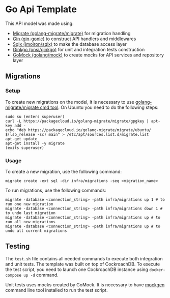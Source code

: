 # Go Api Template

This API model was made using:

- [Migrate (golang-migrate/migrate)](https://github.com/golang-migrate/migrate) for migration handling
- [Gin (gin-gonic)](https://github.com/gin-gonic/gin) to construct API handlers and middlewares
- [Sqlx (jmoiron/sqlx)](https://github.com/jmoiron/sqlx) to make the database access layer
- [Ginkgo (onsi/ginkgo)](https://github.com/onsi/ginkgo) for unit and integration tests construction
- [GoMock (golang/mock)](https://github.com/golang/mock) to create mocks for API services and repository layer

## Migrations

### Setup

To create new migrations on the model, it is necessary to use [golang-migrate/migrate cmd tool](https://github.com/golang-migrate/migrate/tree/master/cmd/migrate). On Ubuntu you need to do the following steps:

```
sudo su (enters superuser)
curl -L https://packagecloud.io/golang-migrate/migrate/gpgkey | apt-key add -
echo "deb https://packagecloud.io/golang-migrate/migrate/ubuntu/ $(lsb_release -sc) main" > /etc/apt/sources.list.d/migrate.list
apt-get update
apt-get install -y migrate
(exits superuser)
```

### Usage

To create a new migration, use the following command:

```
migrate create -ext sql -dir infra/migrations -seq <migration_name>
```

To run migrations, use the following commands:

```
migrate -database <connection_string> -path infra/migrations up 1 # to run one new migration
migrate -database <connection_string> -path infra/migrations down 1 # to undo last migration
migrate -database <connection_string> -path infra/migrations up # to run all new migrations
migrate -database <connection_string> -path infra/migrations up # to undo all current migrations
```

## Testing

The `test.sh` file contains all needed commands to execute both integration and unit tests. The template was built on top of CockroachDB. To execute the test script, you need to launch one CockroachDB instance using `docker-compose up -d` command.

Unit tests uses mocks created by GoMock. It is necessary to have [mockgen](github.com/golang/mock/mockgen) command line tool installed to run the test script.
